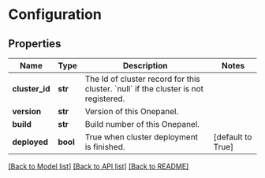 # Configuration

## Properties
Name | Type | Description | Notes
------------ | ------------- | ------------- | -------------
**cluster_id** | **str** | The Id of cluster record for this cluster. &#x60;null&#x60; if the cluster is not registered. | 
**version** | **str** | Version of this Onepanel. | 
**build** | **str** | Build number of this Onepanel. | 
**deployed** | **bool** | True when cluster deployment is finished. | [default to True]

[[Back to Model list]](../README.md#documentation-for-models) [[Back to API list]](../README.md#documentation-for-api-endpoints) [[Back to README]](../README.md)

